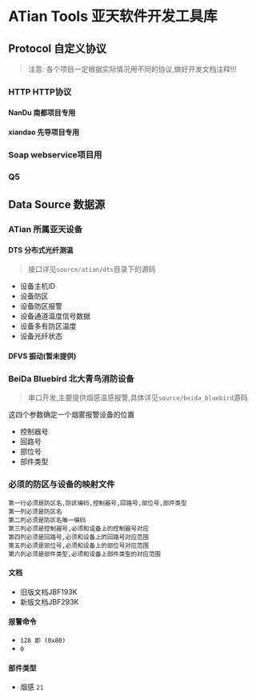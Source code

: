 # ATian Tools 亚天软件开发工具库

## Protocol 自定义协议

> 注意: 各个项目一定根据实际情况用不同的协议,做好开发文档注释!!!

### HTTP HTTP协议

#### NanDu 南都项目专用

#### xiandao 先导项目专用

### Soap webservice项目用

### Q5

## Data Source 数据源

### ATian 所属亚天设备

#### DTS 分布式光纤测温

> 接口详见`source/atian/dts`目录下的源码

- 设备主机ID
- 设备防区
- 设备防区报警
- 设备通道温度信号数据
- 设备多有防区温度
- 设备光纤状态

#### DFVS 振动(暂未提供)

### BeiDa Bluebird 北大青鸟消防设备

> 串口开发,主要提供烟感温感报警,具体详见`source/beida_bluebird`源码

这四个参数确定一个烟雾报警设备的位置

- 控制器号
- 回路号
- 部位号
- 部件类型

### 必须的防区与设备的映射文件

```
第一行必须是防区名,防区编码,控制器号,回路号,部位号,部件类型
第一列必须是防区名
第二列必须是防区名唯一编码
第三列必须是控制器号,必须和设备上的控制器号对应
第四列必须是回路号,必须和设备上的回路号对应范围
第五列必须是部位号,必须和设备上的部位号对应范围
第六列必须是部件类型,必须和设备上部件类型的对应范围
```

#### 文档

- 旧版文档JBF193K
- 新版文档JBF293K

#### 报警命令

- `128 即 (0x80)`
- `0`

#### 部件类型

- 烟感 `21`